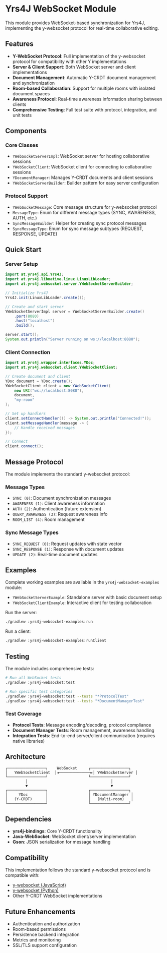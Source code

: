 # Yrs4J WebSocket Module

This module provides WebSocket-based synchronization for Yrs4J, implementing the y-websocket protocol for real-time collaborative editing.

## Features

- **Y-WebSocket Protocol**: Full implementation of the y-websocket protocol for compatibility with other Y implementations
- **Server & Client Support**: Both WebSocket server and client implementations
- **Document Management**: Automatic Y-CRDT document management and synchronization
- **Room-based Collaboration**: Support for multiple rooms with isolated document spaces
- **Awareness Protocol**: Real-time awareness information sharing between clients
- **Comprehensive Testing**: Full test suite with protocol, integration, and unit tests

## Components

### Core Classes

- `YWebSocketServerImpl`: WebSocket server for hosting collaborative sessions
- `YWebSocketClient`: WebSocket client for connecting to collaborative sessions
- `YDocumentManager`: Manages Y-CRDT documents and client sessions
- `YWebSocketServerBuilder`: Builder pattern for easy server configuration

### Protocol Support

- `YWebSocketMessage`: Core message structure for y-websocket protocol
- `MessageType`: Enum for different message types (SYNC, AWARENESS, AUTH, etc.)
- `SyncMessageBuilder`: Helper for creating sync protocol messages
- `SyncMessageType`: Enum for sync message subtypes (REQUEST, RESPONSE, UPDATE)

## Quick Start

### Server Setup

```java
import at.yrs4j.api.Yrs4J;
import at.yrs4j.libnative.linux.LinuxLibLoader;
import at.yrs4j.websocket.server.YWebSocketServerBuilder;

// Initialize Yrs4J
Yrs4J.init(LinuxLibLoader.create());

// Create and start server
YWebSocketServerImpl server = YWebSocketServerBuilder.create()
    .port(8080)
    .host("localhost")
    .build();

server.start();
System.out.println("Server running on ws://localhost:8080");
```

### Client Connection

```java
import at.yrs4j.wrapper.interfaces.YDoc;
import at.yrs4j.websocket.client.YWebSocketClient;

// Create document and client
YDoc document = YDoc.create();
YWebSocketClient client = new YWebSocketClient(
    new URI("ws://localhost:8080"), 
    document, 
    "my-room"
);

// Set up handlers
client.setConnectHandler(() -> System.out.println("Connected!"));
client.setMessageHandler(message -> {
    // Handle received messages
});

// Connect
client.connect();
```

## Message Protocol

The module implements the standard y-websocket protocol:

### Message Types
- `SYNC (0)`: Document synchronization messages
- `AWARENESS (1)`: Client awareness information
- `AUTH (2)`: Authentication (future extension)
- `QUERY_AWARENESS (3)`: Request awareness info
- `ROOM_LIST (4)`: Room management

### Sync Message Types
- `SYNC_REQUEST (0)`: Request updates with state vector
- `SYNC_RESPONSE (1)`: Response with document updates
- `UPDATE (2)`: Real-time document updates

## Examples

Complete working examples are available in the `yrs4j-websocket-examples` module:

- `YWebSocketServerExample`: Standalone server with basic document setup
- `YWebSocketClientExample`: Interactive client for testing collaboration

Run the server:
```bash
./gradlew :yrs4j-websocket-examples:run
```

Run a client:
```bash
./gradlew :yrs4j-websocket-examples:runClient
```

## Testing

The module includes comprehensive tests:

```bash
# Run all WebSocket tests
./gradlew :yrs4j-websocket:test

# Run specific test categories
./gradlew :yrs4j-websocket:test --tests "*ProtocolTest"
./gradlew :yrs4j-websocket:test --tests "*DocumentManagerTest"
```

### Test Coverage
- **Protocol Tests**: Message encoding/decoding, protocol compliance
- **Document Manager Tests**: Room management, awareness handling
- **Integration Tests**: End-to-end server/client communication (requires native libraries)

## Architecture

```
┌─────────────────┐    WebSocket     ┌─────────────────┐
│   YWebSocketClient  │◄──────────────►│ YWebSocketServer │
└─────────────────┘                  └─────────────────┘
         │                                     │
         ▼                                     ▼
┌─────────────────┐                  ┌─────────────────┐
│     YDoc        │                  │ YDocumentManager │
│   (Y-CRDT)      │                  │   (Multi-room)   │
└─────────────────┘                  └─────────────────┘
```

## Dependencies

- **yrs4j-bindings**: Core Y-CRDT functionality
- **Java-WebSocket**: WebSocket client/server implementation  
- **Gson**: JSON serialization for message handling

## Compatibility

This implementation follows the standard y-websocket protocol and is compatible with:
- [y-websocket (JavaScript)](https://github.com/yjs/y-websocket)
- [y-websocket (Python)](https://github.com/y-crdt/ypy-websocket)
- Other Y-CRDT WebSocket implementations

## Future Enhancements

- Authentication and authorization
- Room-based permissions
- Persistence backend integration
- Metrics and monitoring
- SSL/TLS support configuration